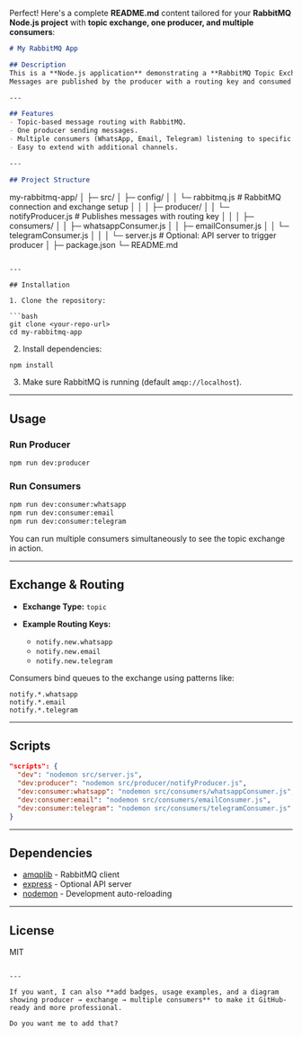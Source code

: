 Perfect! Here's a complete **README.md** content tailored for your **RabbitMQ Node.js project** with **topic exchange, one producer, and multiple consumers**:

```markdown
# My RabbitMQ App

## Description
This is a **Node.js application** demonstrating a **RabbitMQ Topic Exchange** setup with **one producer** and **multiple consumers**.  
Messages are published by the producer with a routing key and consumed by the appropriate consumer(s) based on binding patterns.

---

## Features
- Topic-based message routing with RabbitMQ.
- One producer sending messages.
- Multiple consumers (WhatsApp, Email, Telegram) listening to specific routing patterns.
- Easy to extend with additional channels.

---

## Project Structure

```

my-rabbitmq-app/
│
├─ src/
│  ├─ config/
│  │  └─ rabbitmq.js         # RabbitMQ connection and exchange setup
│  │
│  ├─ producer/
│  │  └─ notifyProducer.js   # Publishes messages with routing key
│  │
│  ├─ consumers/
│  │  ├─ whatsappConsumer.js
│  │  ├─ emailConsumer.js
│  │  └─ telegramConsumer.js
│  │
│  └─ server.js              # Optional: API server to trigger producer
│
├─ package.json
└─ README.md

````

---

## Installation

1. Clone the repository:

```bash
git clone <your-repo-url>
cd my-rabbitmq-app
````

2. Install dependencies:

```bash
npm install
```

3. Make sure RabbitMQ is running (default `amqp://localhost`).

---

## Usage

### Run Producer

```bash
npm run dev:producer
```

### Run Consumers

```bash
npm run dev:consumer:whatsapp
npm run dev:consumer:email
npm run dev:consumer:telegram
```

You can run multiple consumers simultaneously to see the topic exchange in action.

---

## Exchange & Routing

* **Exchange Type:** `topic`
* **Example Routing Keys:**

  * `notify.new.whatsapp`
  * `notify.new.email`
  * `notify.new.telegram`

Consumers bind queues to the exchange using patterns like:

```
notify.*.whatsapp
notify.*.email
notify.*.telegram
```

---

## Scripts

```json
"scripts": {
  "dev": "nodemon src/server.js",
  "dev:producer": "nodemon src/producer/notifyProducer.js",
  "dev:consumer:whatsapp": "nodemon src/consumers/whatsappConsumer.js",
  "dev:consumer:email": "nodemon src/consumers/emailConsumer.js",
  "dev:consumer:telegram": "nodemon src/consumers/telegramConsumer.js"
}
```

---

## Dependencies

* [amqplib](https://www.npmjs.com/package/amqplib) - RabbitMQ client
* [express](https://www.npmjs.com/package/express) - Optional API server
* [nodemon](https://www.npmjs.com/package/nodemon) - Development auto-reloading

---

## License

MIT

```

---

If you want, I can also **add badges, usage examples, and a diagram showing producer → exchange → multiple consumers** to make it GitHub-ready and more professional.  

Do you want me to add that?
```
